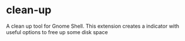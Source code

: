 # clean-up
A clean up tool for Gnome Shell. This extension creates a indicator with useful options to free up some disk space
